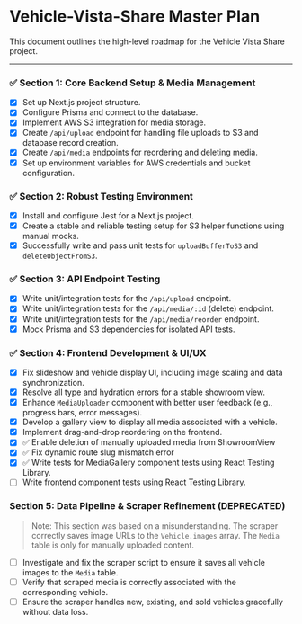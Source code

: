 # Vehicle-Vista-Share Master Plan

This document outlines the high-level roadmap for the Vehicle Vista Share project.

---

### ✅ Section 1: Core Backend Setup & Media Management
- [x] Set up Next.js project structure.
- [x] Configure Prisma and connect to the database.
- [x] Implement AWS S3 integration for media storage.
- [x] Create `/api/upload` endpoint for handling file uploads to S3 and database record creation.
- [x] Create `/api/media` endpoints for reordering and deleting media.
- [x] Set up environment variables for AWS credentials and bucket configuration.

### ✅ Section 2: Robust Testing Environment
- [x] Install and configure Jest for a Next.js project.
- [x] Create a stable and reliable testing setup for S3 helper functions using manual mocks.
- [x] Successfully write and pass unit tests for `uploadBufferToS3` and `deleteObjectFromS3`.

### ✅ Section 3: API Endpoint Testing
- [x] Write unit/integration tests for the `/api/upload` endpoint.
- [x] Write unit/integration tests for the `/api/media/:id` (delete) endpoint.
- [x] Write unit/integration tests for the `/api/media/reorder` endpoint.
- [x] Mock Prisma and S3 dependencies for isolated API tests.

### ✅ Section 4: Frontend Development & UI/UX
- [x] Fix slideshow and vehicle display UI, including image scaling and data synchronization.
- [x] Resolve all type and hydration errors for a stable showroom view.
- [x] Enhance `MediaUploader` component with better user feedback (e.g., progress bars, error messages).
- [x] Develop a gallery view to display all media associated with a vehicle.
- [x] Implement drag-and-drop reordering on the frontend.
- [x] ✅ Enable deletion of manually uploaded media from ShowroomView
- [x] ✅ Fix dynamic route slug mismatch error
- [x] ✅ Write tests for MediaGallery component tests using React Testing Library.
- [ ] Write frontend component tests using React Testing Library.

### Section 5: Data Pipeline & Scraper Refinement (DEPRECATED)
> Note: This section was based on a misunderstanding. The scraper correctly saves image URLs to the `Vehicle.images` array. The `Media` table is only for manually uploaded content.
- [ ] Investigate and fix the scraper script to ensure it saves all vehicle images to the `Media` table.
- [ ] Verify that scraped media is correctly associated with the corresponding vehicle.
- [ ] Ensure the scraper handles new, existing, and sold vehicles gracefully without data loss.
